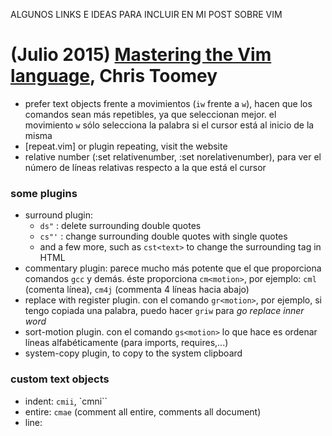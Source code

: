ALGUNOS LINKS E IDEAS PARA INCLUIR EN MI POST SOBRE VIM

# (Julio 2015) [Mastering the Vim language], Chris Toomey

- prefer text objects frente a movimientos (`iw` frente a `w`), hacen que los comandos sean más repetibles, ya que seleccionan mejor. el movimiento `w` sólo selecciona la palabra si el cursor está al inicio de la misma
- [repeat.vim] or plugin repeating, visit the website
- relative number (:set relativenumber, :set norelativenumber), para ver el número de líneas relativas respecto a la que está el cursor

### some plugins

- surround plugin: 
  - `ds"` : delete surrounding double quotes
  - `cs"'` : change surrounding double quotes with single quotes
  - and a few more, such as `cst<text>` to change the surrounding tag in HTML
- commentary plugin: parece mucho más potente que el que proporciona comandos `gcc` y demás. éste proporciona `cm<motion>`, por ejemplo: `cml` (comenta línea), `cm4j` (commenta 4 líneas hacia abajo)
- replace with register plugin. con el comando `gr<motion>`, por ejemplo, si tengo copiada una palabra, puedo hacer `griw` para *go replace inner word*
- sort-motion plugin. con el comando `gs<motion>` lo que hace es ordenar líneas alfabéticamente (para imports, requires,...)
- system-copy plugin, to copy to the system clipboard

### custom text objects

- indent: `cmii`, `cmni``
- entire: `cmae` (comment all entire, comments all document)
- line: 

[Mastering the Vim language]: https://www.youtube.com/watch?v=wlR5gYd6um0
